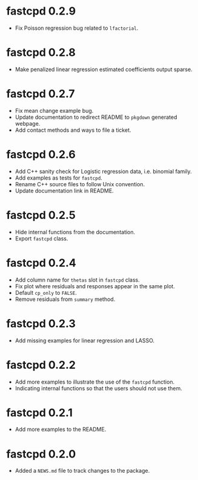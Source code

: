 # fastcpd 0.2.9

* Fix Poisson regression bug related to `lfactorial`.

# fastcpd 0.2.8

* Make penalized linear regression estimated coefficients output sparse.

# fastcpd 0.2.7

* Fix mean change example bug.
* Update documentation to redirect README to `pkgdown` generated webpage.
* Add contact methods and ways to file a ticket.

# fastcpd 0.2.6

* Add C++ sanity check for Logistic regression data, i.e. binomial family.
* Add examples as tests for `fastcpd`.
* Rename C++ source files to follow Unix convention.
* Update documentation link in README.

# fastcpd 0.2.5

* Hide internal functions from the documentation.
* Export `fastcpd` class.

# fastcpd 0.2.4

* Add column name for `thetas` slot in `fastcpd` class.
* Fix plot where residuals and responses appear in the same plot.
* Default `cp_only` to `FALSE`.
* Remove residuals from `summary` method.

# fastcpd 0.2.3

* Add missing examples for linear regression and LASSO.

# fastcpd 0.2.2

* Add more examples to illustrate the use of the `fastcpd` function.
* Indicating internal functions so that the users should not use them.

# fastcpd 0.2.1

* Add more examples to the README.

# fastcpd 0.2.0

* Added a `NEWS.md` file to track changes to the package.
